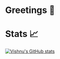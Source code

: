 # Greetings :red_envelope:
# Stats :chart_with_upwards_trend:
[![Vishnu's GitHub stats](https://github-readme-stats.vercel.app/api?username=ZENODIUM)](https://github.com/ZENODIUM/github-readme-stats)
<!---
ZENODIUM/ZENODIUM is a ✨ special ✨ repository because its `README.md` (this file) appears on your GitHub profile.
You can click the Preview link to take a look at your changes.
--->
